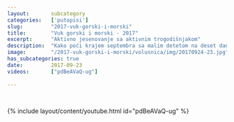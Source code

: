 ```yaml
---
layout:       subcategory
categories:   ['putopisi']     
slug:         "2017-vuk-gorski-i-morski"
title:        "Vuk gorski i morski - 2017"
excerpt:      "Aktivno jesenovanje sa aktivnim trogodišnjakom"
description:  "Kako poći krajem septembra sa malim detetom na deset dana u visoke planine Crne Gore, pa malo i na plažu na kupanje, i kako to sve preživeti."
image:        "/2017-vuk-gorski-i-morski/volusnica/img/20170924-23.jpg"
has_subcategories: true
date:         2017-09-23
videos:       ["pdBeAVaQ-ug"]
  
---
```


<br>

{% include layout/content/youtube.html id="pdBeAVaQ-ug" %}